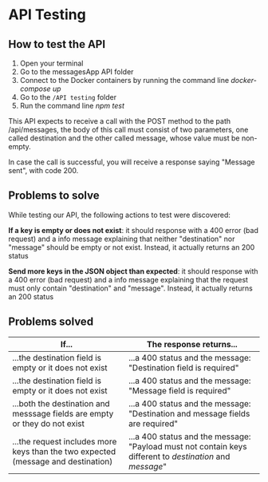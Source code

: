 # API Testing

## How to test the API

1. Open your terminal
2. Go to the messagesApp API folder
3. Connect to the Docker containers by running the command line *docker-compose up*
4. Go to the ``/API testing`` folder
5. Run the command line *npm test*


This API expects to receive a call with the POST method to the path /api/messages, the body of this call must consist of two parameters, one called destination and the other called message, whose value must be non-empty. 

In case the call is successful, you will receive a response saying "Message sent", with code 200.


## Problems to solve

While testing our API, the following actions to test were discovered:

**If a key is empty or does not exist**: it should response with a 400 error (bad request) and a info message explaining that neither "destination" nor "message" should be empty or not exist. Instead, it actually returns an 200 status

**Send more keys in the JSON object than expected**: it should response with a 400 error (bad request) and a info message explaining that the request must only contain "destination" and "message". Instead, it actually returns an 200 status

## Problems solved

| If...      | The response returns... |
| ------------- | ------------- | 
| ...the destination field is empty or it does not exist |  ...a 400 status and the message: "Destination field is required" |  
| ...the destination field is empty or it does not exist |  ...a 400 status and the message: "Message field is required"  | 
| ...both the destination and messsage fields are empty or they do not exist  |  ...a 400 status and the message: "Destination and message fields are required"   |  
| ...the request includes more keys than the two expected (message and destination) | ...a 400 status and the message: "Payload must not contain keys different to _destination_ and _message_"   | 